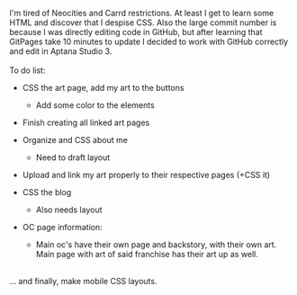 I'm tired of Neocities and Carrd restrictions. At least I get to learn some HTML and discover that I despise CSS. Also the large commit number is because I was directly editing code in GitHub, but after learning that GitPages take 10 minutes to update I decided to work with GitHub correctly and edit in Aptana Studio 3.
<br /><br />
To do list:
- CSS the art page, add my art to the buttons
  - Add some color to the elements
- Finish creating all linked art pages
- Organize and CSS about me
  - Need to draft layout
- Upload and link my art properly to their respective pages (+CSS it)
- CSS the blog
  - Also needs layout

- OC page information:
  - Main oc's have their own page and backstory, with their own art. Main page with art of said franchise has their art up as well.
<br />
... and finally, make mobile CSS layouts.
